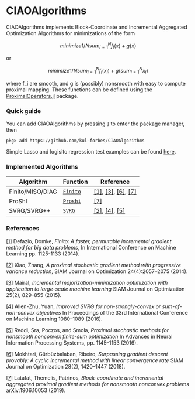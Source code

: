 # CIAOAlgorithms
CIAOAlgorithms implements Block-Coordinate and Incremental Aggregated Optimization Algorithms for minimizations of the form
```math
minimize    1/N sum_{i=1}^N f_i(x) + g(x)
``` 
or 
```math
minimize    1/N sum_{i=1}^N f_i(x_i) + g(sum_{i=1}^N x_i)
``` 
where f_i are smooth, and g is (possibly) nonsmooth with easy to compute proximal mapping. These functions can be defined using the [ProximalOperators.jl](https://github.com/kul-forbes/ProximalOperators.jl) package. 

### Quick guide
You can add CIAOAlgorithms by pressing `]` to enter the package manager, then
```
pkg> add https://github.com/kul-forbes/CIAOAlgorithms
```

Simple Lasso and logisitc regression test examples can be found [here](test). 

### Implemented Algorithms

Algorithm                             | Function      | Reference
--------------------------------------|---------------|-----------
Finito/MISO/DIAG  | [`Finito`](src/algorithms/Finito) | [[1]][Defazio2014Finito], [[3]][Mairal2015Incremental], [[6]][Mokhtari2018Surpassing], [[7]][Latafat2019Block]
ProShI  | [`Proshi`](src/algorithms/ProSchI) | [[7]][Latafat2019Block]
SVRG/SVRG++  | [`SVRG`](src/algorithms/SVRG) | [[2]][Xiao2014Proximal], [[4]][AllenZhu2016Improved], [[5]][Reddi2016Proximal]

### References

[[1]][Defazio2014Finito] Defazio, Domke, *Finito: A faster, permutable incremental gradient method for big data problems*, In International Conference on Machine Learning pp. 1125-1133 (2014).

[[2]][Xiao2014Proximal] Xiao, Zhang, *A proximal stochastic gradient method  with progressive variance reduction*, SIAM Journal on Optimization 24(4):2057–2075 (2014).

[[3]][Mairal2015Incremental] Mairal, *Incremental majorization-minimization optimization with application to large-scale machine learning*
SIAM Journal on Optimization 25(2), 829–855 (2015).

[[4]][AllenZhu2016Improved] Allen-Zhu, Yuan, *Improved SVRG for non-strongly-convex or sum-of-non-convex objectives* In Proceedings of the 33rd International Conference on Machine Learning 1080–1089 (2016). 

[[5]][Reddi2016Proximal] Reddi, Sra, Poczos, and Smola, *Proximal stochastic methods for nonsmooth nonconvex finite-sum optimization* In Advances in Neural Information Processing Systems, pp. 1145–1153 (2016).

[[6]][Mokhtari2018Surpassing] Mokhtari, Gürbüzbalaban, Ribeiro, *Surpassing gradient descent provably: A cyclic incremental method with linear convergence rate* SIAM Journal on Optimization 28(2), 1420–1447 (2018).

[[7]][Latafat2019Block] Latafat, Themelis, Patrinos, *Block-coordinate and incremental aggregated proximal gradient methods for nonsmooth nonconvex problems* arXiv:1906.10053 (2019).




[Defazio2014Finito]: https://arxiv.org/pdf/1407.2710.pdf
[Xiao2014Proximal]: https://epubs.siam.org/doi/pdf/10.1137/140961791
[Mairal2015Incremental]: https://epubs.siam.org/doi/pdf/10.1137/140957639
[AllenZhu2016Improved]: https://arxiv.org/pdf/1506.01972.pdf
[Reddi2016Proximal]: https://papers.nips.cc/paper/6116-proximal-stochastic-methods-for-nonsmooth-nonconvex-finite-sum-optimization.pdf
[Mokhtari2018Surpassing]: https://epubs.siam.org/doi/pdf/10.1137/16M1101702
[Latafat2019Block]: https://arxiv.org/pdf/1906.10053.pdf
